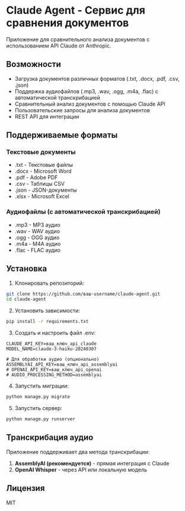 # Claude Agent - Сервис для сравнения документов

Приложение для сравнительного анализа документов с использованием API Claude от Anthropic.

## Возможности

- Загрузка документов различных форматов (.txt, .docx, .pdf, .csv, .json)
- Поддержка аудиофайлов (.mp3, .wav, .ogg, .m4a, .flac) с автоматической транскрибацией
- Сравнительный анализ документов с помощью Claude API
- Пользовательские запросы для анализа документов
- REST API для интеграции

## Поддерживаемые форматы

### Текстовые документы
- .txt - Текстовые файлы
- .docx - Microsoft Word
- .pdf - Adobe PDF
- .csv - Таблицы CSV
- .json - JSON-документы
- .xlsx - Microsoft Excel

### Аудиофайлы (с автоматической транскрибацией)
- .mp3 - MP3 аудио
- .wav - WAV аудио
- .ogg - OGG аудио
- .m4a - M4A аудио
- .flac - FLAC аудио

## Установка

1. Клонировать репозиторий:
```bash
git clone https://github.com/ваш-username/claude-agent.git
cd claude-agent
```

2. Установить зависимости:
```bash
pip install -r requirements.txt
```

3. Создать и настроить файл .env:
```
CLAUDE_API_KEY=ваш_ключ_api_claude
MODEL_NAME=claude-3-haiku-20240307

# Для обработки аудио (опционально)
ASSEMBLYAI_API_KEY=ваш_ключ_api_assemblyai
# OPENAI_API_KEY=ваш_ключ_api_openai
# AUDIO_PROCESSING_METHOD=assemblyai
```

4. Запустить миграции:
```bash
python manage.py migrate
```

5. Запустить сервер:
```bash
python manage.py runserver
```

## Транскрибация аудио

Приложение поддерживает два метода транскрибации:

1. **AssemblyAI (рекомендуется)** - прямая интеграция с Claude
2. **OpenAI Whisper** - через API или локальную модель

## Лицензия

MIT 